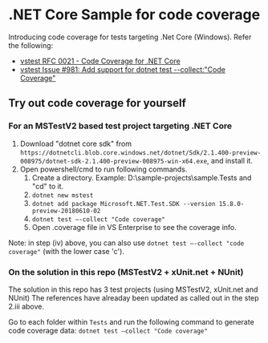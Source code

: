 # .NET Core Sample for code coverage
Introducing code coverage for tests targeting .Net Core (Windows). Refer the following:
- [vstest RFC 0021 - Code Coverage for .NET Core](https://github.com/Microsoft/vstest-docs/blob/master/RFCs/0021-CodeCoverageForNetCore.md)
- [vstest Issue #981: Add support for dotnet test --collect:"Code Coverage"](https://github.com/Microsoft/vstest/issues/981)

## Try out code coverage for yourself
### For an MSTestV2 based test project targeting .NET Core
1. Download "dotnet core sdk" from `https://dotnetcli.blob.core.windows.net/dotnet/Sdk/2.1.400-preview-008975/dotnet-sdk-2.1.400-preview-008975-win-x64.exe`, and install it.
2. Open powershell/cmd to run following commands.
    1. Create a directory. Example: D:\sample-projects\sample.Tests and "cd" to it.
    2. `dotnet new mstest`
    3. `dotnet add package Microsoft.NET.Test.SDK --version 15.8.0-preview-20180610-02`
    4. `dotnet test –-collect "Code coverage"`
    5. Open .coverage file in VS Enterprise to see the coverage info.

Note: in step (iv) above, you can also use `dotnet test –-collect "code coverage"` (with the lower case 'c').

### On the solution in this repo (MSTestV2 + xUnit.net + NUnit)
The solution in this repo has 3 test projects (using MSTestV2, xUnit.net and NUnit)
The references have alreaday been updated as called out in the step 2.iii above.

Go to each folder within `Tests` and run the following command to generate code coverage data:
`dotnet test –collect "Code coverage"`
